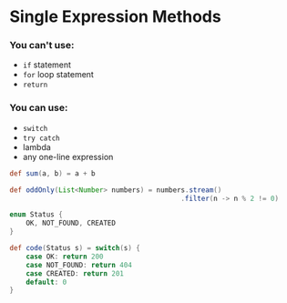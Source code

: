 # Single Expression Methods

### You can't use:
- `if` statement
- `for` loop statement
- `return`

### You can use:
- `switch`
- `try catch`
- lambda
- any one-line expression

```groovy
def sum(a, b) = a + b
```

```groovy
def oddOnly(List<Number> numbers) = numbers.stream()
                                          .filter(n -> n % 2 != 0)
```

```groovy
enum Status {
	OK, NOT_FOUND, CREATED
}

def code(Status s) = switch(s) {
	case OK: return 200
	case NOT_FOUND: return 404
	case CREATED: return 201
	default: 0
}
```
